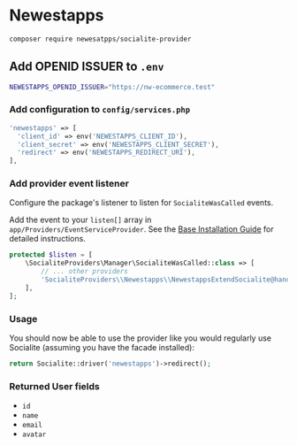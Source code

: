 # Newestapps

```bash
composer require newesatpps/socialite-provider
```

[comment]: <> (## Installation & Basic Usage)

[comment]: <> (Please see the [Base Installation Guide]&#40;https://socialiteproviders.com/usage/&#41;, then follow the provider specific instructions below.)

## Add OPENID ISSUER to `.env`

```bash
NEWESTAPPS_OPENID_ISSUER="https://nw-ecommerce.test"
```

### Add configuration to `config/services.php`

```php
'newestapps' => [    
  'client_id' => env('NEWESTAPPS_CLIENT_ID'),  
  'client_secret' => env('NEWESTAPPS_CLIENT_SECRET'),  
  'redirect' => env('NEWESTAPPS_REDIRECT_URI'),
],
```

### Add provider event listener

Configure the package's listener to listen for `SocialiteWasCalled` events.

Add the event to your `listen[]` array in `app/Providers/EventServiceProvider`. See the [Base Installation Guide](https://socialiteproviders.com/usage/) for detailed instructions.

```php
protected $listen = [
    \SocialiteProviders\Manager\SocialiteWasCalled::class => [
        // ... other providers
        'SocialiteProviders\\Newestapps\\NewestappsExtendSocialite@handle',
    ],
];
```

### Usage

You should now be able to use the provider like you would regularly use Socialite (assuming you have the facade installed):

```php
return Socialite::driver('newestapps')->redirect();
```

### Returned User fields

- ``id``
- ``name``
- ``email``
- ``avatar``
